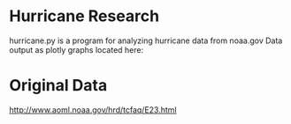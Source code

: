 # Hurricane Research
hurricane.py is a program for analyzing hurricane data from noaa.gov
Data output as plotly graphs located here:

# Original Data
http://www.aoml.noaa.gov/hrd/tcfaq/E23.html

